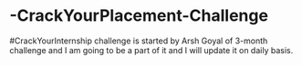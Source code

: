 # -CrackYourPlacement-Challenge
#CrackYourInternship challenge is started by Arsh Goyal of 3-month challenge and I am going to be a part of it and I will update it on daily basis.
